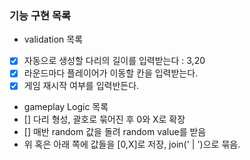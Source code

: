 ### 기능 구현 목록

- validation 목록
- [x] 자동으로 생성할 다리의 길이를 입력받는다 : 3,20
- [x] 라운드마다 플레이어가 이동할 칸을 입력받는다.
- [x] 게임 재시작 여부를 입력반든다.

- gameplay Logic 목록
- [] 다리 형성, 괄호로 묶어진 후 0와 X로 확장
- [] 매반 random 값을 돌려 random value를 받음
- 위 혹은 아래 쪽에 값들을 [0,X]로 저장, join(' | ')으로 묶음.
